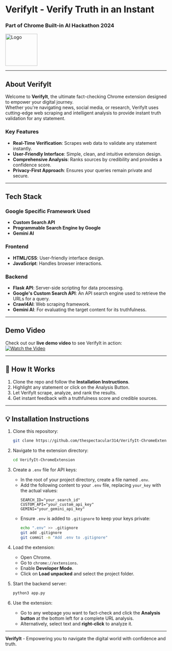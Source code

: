 # VerifyIt - Verify Truth in an Instant 

<h3>Part of Chrome Built-in AI Hackathon 2024</h3>
<div style="display: flex; align-items: center; justify-content: space-between;">
    <a href="https://github.com/thespectacular314/VerifyIt---Chrome-Extension/">
        <img src="https://github.com/user-attachments/assets/66344982-f429-423c-8b8f-31d384d0b9ea" alt="Logo" height="100">
    </a>
</div>

---

## **About VerifyIt**
Welcome to **VerifyIt**, the ultimate fact-checking Chrome extension designed to empower your digital journey.  
Whether you're navigating news, social media, or research, VerifyIt uses cutting-edge web scraping and intelligent analysis to provide instant truth validation for any statement.

### **Key Features**
- **Real-Time Verification**: Scrapes web data to validate any statement instantly.  
- **User-Friendly Interface**: Simple, clean, and intuitive extension design.  
- **Comprehensive Analysis**: Ranks sources by credibility and provides a confidence score.  
- **Privacy-First Approach**: Ensures your queries remain private and secure.

---

## **Tech Stack**
### **Google Specific Framework Used**
- **Custom Search API**
- **Programmable Search Engine by Google**
- **Gemini AI**

### **Frontend**
- **HTML/CSS**: User-friendly interface design.
- **JavaScript**: Handles browser interactions.

### **Backend**
- **Flask API**: Server-side scripting for data processing.
- **Google's Custom Search API**: An API search engine used to retrieve the URLs for a query.
- **Crawl4AI**: Web scraping framework.
- **Gemini AI**: For evaluating the target content for its truthfulness.

---

## **Demo Video**
Check out our **live demo video** to see VerifyIt in action:  
[![Watch the Video](https://img.youtube.com/vi/your-video-id/hqdefault.jpg)](https://www.youtube.com/watch?v=your-video-id)  

<!-- Uncomment the iframe below if using GitHub Pages -->
<!--
<iframe width="560" height="315" src="https://www.youtube.com/embed/g_NnTCLrM20?si=DVZO3Xl1CdD5627p&amp;controls=0&amp;start=3" 
title="YouTube video player" 
frameborder="0" 
allow="accelerometer; autoplay; clipboard-write; encrypted-media; gyroscope; picture-in-picture; web-share" 
referrerpolicy="strict-origin-when-cross-origin" 
allowfullscreen>
</iframe>
-->

---

## 🧩 **How It Works**
1. Clone the repo and follow the **Installation Instructions**.
2. Highlight any statement or click on the Analysis Button.
3. Let VerifyIt scrape, analyze, and rank the results.
4. Get instant feedback with a truthfulness score and credible sources.

---

## 💡 **Installation Instructions**
1. Clone this repository:  
   ```bash
   git clone https://github.com/thespectacular314/VerifyIt-ChromeExtension.git
   ```

2. Navigate to the extension directory:  
   ```bash
   cd VerifyIt-ChromeExtension
   ```

3. Create a `.env` file for API keys:  
   - In the root of your project directory, create a file named `.env`.
   - Add the following content to your `.env` file, replacing `your_key` with the actual values:
     ```env
     SEARCH_ID="your_search_id"
     CUSTOM_API="your_custom_api_key"
     GEMINI="your_gemini_api_key"
     ```
   - Ensure `.env` is added to `.gitignore` to keep your keys private:
     ```bash
     echo ".env" >> .gitignore
     git add .gitignore
     git commit -m "Add .env to .gitignore"
     ```

4. Load the extension:
   - Open Chrome.
   - Go to `chrome://extensions`.
   - Enable **Developer Mode**.
   - Click on **Load unpacked** and select the project folder.

5. Start the backend server:
   ```bash
   python3 app.py
   ```

6. Use the extension:
   - Go to any webpage you want to fact-check and click the **Analysis button** at the bottom left for a complete URL analysis.
   - Alternatively, select text and **right-click** to analyze it.

---

**VerifyIt** - Empowering you to navigate the digital world with confidence and truth.  
